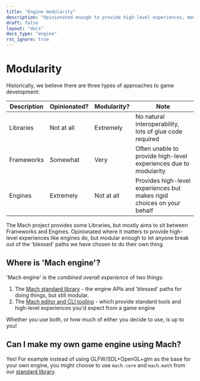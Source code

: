 ```yaml
---
title: "Engine modularity"
description: "Opinionated enough to provide high-level experiences, modular enough to let anyone break out of the 'blessed' paths we have chosen."
draft: false
layout: "docs"
docs_type: "engine"
rss_ignore: true
---
```


# Modularity

Historically, we believe there are three types of approaches to game development:

| Description | Opinionated? | Modularity? | Note                                                                   |
| ----------- | ------------ | ----------- | ---------------------------------------------------------------------- |
| Libraries   | Not at all   | Extremely   | No natural interoperability, lots of glue code required                |
| Frameworks  | Somewhat     | Very        | Often unable to provide high-level experiences due to modularity       |
| Engines     | Extremely    | Not at all  | Provides high-level experiences but makes rigid choices on your behalf |

The Mach project provides some Libraries, but mostly aims to sit between Frameworks and Engines. Opinionated where it matters to provide high-level experiences like engines do, but modular enough to let anyone break out of the 'blessed' paths we have chosen to do their own thing.

## Where is 'Mach engine'?

'Mach engine' is the _combined overall experience_ of two things:

1. The [Mach standard library](../stdlib) - the engine APIs and 'blessed' paths for doing things, but still modular.
2. The [Mach editor and CLI tooling](https://github.com/hexops/mach-editor) - which provide standard tools and high-level experiences you'd expect from a game engine

Whether you use both, or how much of either you decide to use, is up to you!

## Can I make my own game engine using Mach?

Yes! For example instead of using GLFW/SDL+OpenGL+glm as the base for your own engine, you might choose to use `mach.core` and `mach.math` from our [standard library](../stdlib).
